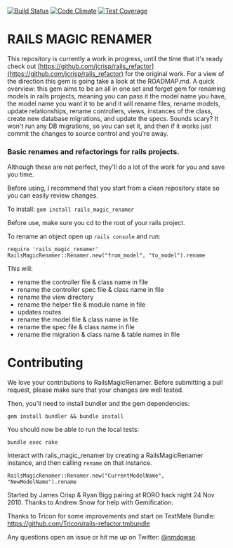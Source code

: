 [![Build Status](https://img.shields.io/travis/nickdowse/rails_magic_renamer.svg)](https://travis-ci.org/nickdowse/rails_magic_renamer) [![Code Climate](https://codeclimate.com/github/nickdowse/rails_magic_renamer/badges/gpa.svg)](https://codeclimate.com/github/nickdowse/rails_magic_renamer) 
[![Test Coverage](https://codeclimate.com/github/nickdowse/rails_magic_renamer/badges/coverage.svg)](https://codeclimate.com/github/nickdowse/rails_magic_renamer/coverage)
  

# RAILS MAGIC RENAMER

This repository is currently a work in progress, until the time that it's ready check out [https://github.com/jcrisp/rails_refactor](https://github.com/jcrisp/rails_refactor) for the original work. For a view of the direction this gem is going take a look at the ROADMAP.md. A quick overview: this gem aims to be an all in one set and forget gem for renaming models in rails projects, meaning you can pass it the model name you have, the model name you want it to be and it will rename files, rename models, update relationships, rename controllers, views, instances of the class, create new database migrations, and update the specs. Sounds scary? It won't run any DB migrations, so you can set it, and then if it works just commit the changes to source control and you're away.

### Basic renames and refactorings for rails projects.
Although these are not perfect, they'll do a lot of the work for you 
and save you time. 

Before using, I recommend that you start from a clean repository state so 
you can easily review changes.

To install:
    `gem install rails_magic_renamer`

Before use, make sure you cd to the root of your rails project.

To rename an object open up `rails console` and run:

    require 'rails_magic_renamer'
    RailsMagicRenamer::Renamer.new("from_model", "to_model").rename

This will:

* rename the controller file & class name in file
* rename the controller spec file & class name in file
* rename the view directory
* rename the helper file & module name in file
* updates routes
* rename the model file & class name in file
* rename the spec file & class name in file
* rename the migration & class name & table names in file

# Contributing

We love your contributions to RailsMagicRenamer. Before submitting a pull request, please make sure that your changes are well tested.

Then, you'll need to install bundler and the gem dependencies:

  `gem install bundler && bundle install`

  You should now be able to run the local tests:

    bundle exec rake

Interact with rails_magic_renamer by creating a RailsMagicRenamer instance, and then calling `rename` on that instance.
  
    RailsMagicRenamer::Renamer.new("CurrentModelName", "NewModelName").rename

Started by James Crisp & Ryan Bigg pairing at RORO hack night 24 Nov 2010.
Thanks to Andrew Snow for help with Gemification.

Thanks to Tricon for some improvements and start on TextMate Bundle:
https://github.com/Tricon/rails-refactor.tmbundle

Any questions open an issue or hit me up on Twitter: [@nmdowse](https://twitter.com/nmdowse).
